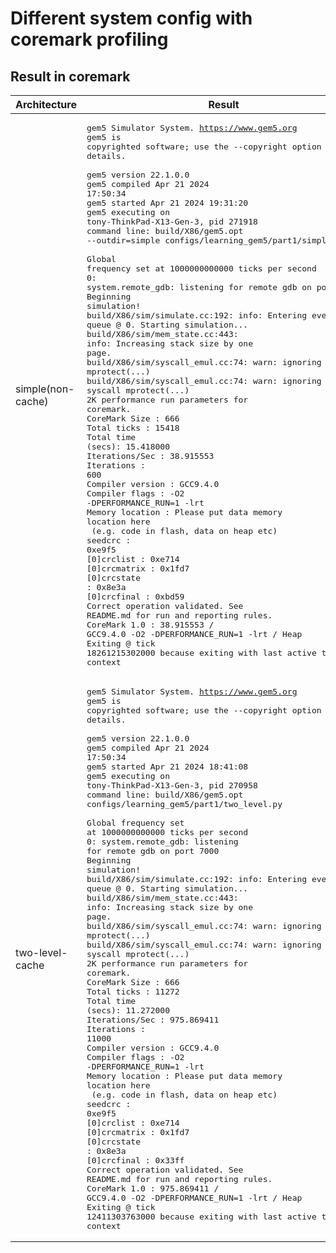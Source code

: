 # Different system config with coremark profiling

## Result in coremark
|Architecture|Result|
|--|--|
|simple(non-cache)|<pre>gem5 Simulator System.  https://www.gem5.org<br/>gem5 is copyrighted software; use the --copyright option for details.<br/><br/>gem5 version 22.1.0.0<br/>gem5 compiled Apr 21 2024 17:50:34<br/>gem5 started Apr 21 2024 19:31:20<br/>gem5 executing on tony-ThinkPad-X13-Gen-3, pid 271918<br/>command line: build/X86/gem5.opt --outdir=simple configs/learning_gem5/part1/simple.py<br/><br/>Global frequency set at 1000000000000 ticks per second<br/>0: system.remote_gdb: listening for remote gdb on port 7000<br/>Beginning simulation!<br/>build/X86/sim/simulate.cc:192: info: Entering event queue @ 0.  Starting simulation...<br/>build/X86/sim/mem_state.cc:443: info: Increasing stack size by one page.<br/>build/X86/sim/syscall_emul.cc:74: warn: ignoring syscall mprotect(...)<br/>build/X86/sim/syscall_emul.cc:74: warn: ignoring syscall mprotect(...)<br/>2K performance run parameters for coremark.<br/>CoreMark Size    : 666<br/>Total ticks      : 15418<br/>Total time (secs): 15.418000<br/>Iterations/Sec   : 38.915553<br/>Iterations       : 600<br/>Compiler version : GCC9.4.0<br/>Compiler flags   : -O2 -DPERFORMANCE_RUN=1  -lrt<br/>Memory location  : Please put data memory location here<br/>			(e.g. code in flash, data on heap etc)<br/>seedcrc          : 0xe9f5<br/>[0]crclist       : 0xe714<br/>[0]crcmatrix     : 0x1fd7<br/>[0]crcstate      : 0x8e3a<br/>[0]crcfinal      : 0xbd59<br/>Correct operation validated. See README.md for run and reporting rules.<br/>CoreMark 1.0 : 38.915553 / GCC9.4.0 -O2 -DPERFORMANCE_RUN=1  -lrt / Heap<br/>Exiting @ tick 18261215302000 because exiting with last active thread context</pre>|
|two-level-cache|<pre>gem5 Simulator System.  https://www.gem5.org<br/>gem5 is copyrighted software; use the --copyright option for details.<br/><br/>gem5 version 22.1.0.0<br/>gem5 compiled Apr 21 2024 17:50:34<br/>gem5 started Apr 21 2024 18:41:08<br/>gem5 executing on tony-ThinkPad-X13-Gen-3, pid 270958<br/>command line: build/X86/gem5.opt configs/learning_gem5/part1/two_level.py<br/><br/>Global frequency set at 1000000000000 ticks per second<br/>0: system.remote_gdb: listening for remote gdb on port 7000<br/>Beginning simulation!<br/>build/X86/sim/simulate.cc:192: info: Entering event queue @ 0.  Starting simulation...<br/>build/X86/sim/mem_state.cc:443: info: Increasing stack size by one page.<br/>build/X86/sim/syscall_emul.cc:74: warn: ignoring syscall mprotect(...)<br/>build/X86/sim/syscall_emul.cc:74: warn: ignoring syscall mprotect(...)<br/>2K performance run parameters for coremark.<br/>CoreMark Size    : 666<br/>Total ticks      : 11272<br/>Total time (secs): 11.272000<br/>Iterations/Sec   : 975.869411<br/>Iterations       : 11000<br/>Compiler version : GCC9.4.0<br/>Compiler flags   : -O2 -DPERFORMANCE_RUN=1  -lrt<br/>Memory location  : Please put data memory location here<br/>			(e.g. code in flash, data on heap etc)<br/>seedcrc          : 0xe9f5<br/>[0]crclist       : 0xe714<br/>[0]crcmatrix     : 0x1fd7<br/>[0]crcstate      : 0x8e3a<br/>[0]crcfinal      : 0x33ff<br/>Correct operation validated. See README.md for run and reporting rules.<br/>CoreMark 1.0 : 975.869411 / GCC9.4.0 -O2 -DPERFORMANCE_RUN=1  -lrt / Heap<br/>Exiting @ tick 12411303763000 because exiting with last active thread context</pre>|
